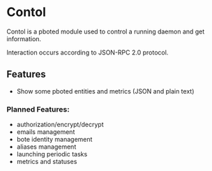 # Contol

Contol is a pboted module used to control a running daemon and get information.

Interaction occurs according to JSON-RPC 2.0 protocol.

## Features

- Show some pboted entities and metrics (JSON and plain text)

### Planned Features:

- authorization/encrypt/decrypt
- emails management
- bote identity management
- aliases management
- launching periodic tasks
- metrics and statuses
